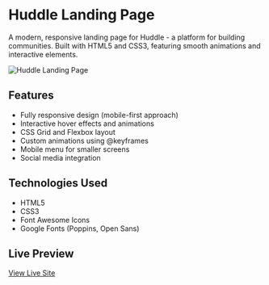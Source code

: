 # Huddle Landing Page
A modern, responsive landing page for Huddle - a platform for building communities. Built with HTML5 and CSS3, featuring smooth animations and interactive elements.

![Huddle Landing Page](https://github.com/user-attachments/assets/1a2341e1-850e-4695-b177-f089efd4b353)

## Features
- Fully responsive design (mobile-first approach)
- Interactive hover effects and animations
- CSS Grid and Flexbox layout
- Custom animations using @keyframes
- Mobile menu for smaller screens
- Social media integration

## Technologies Used
- HTML5
- CSS3
- Font Awesome Icons
- Google Fonts (Poppins, Open Sans)

## Live Preview
[View Live Site](your-site-url)
